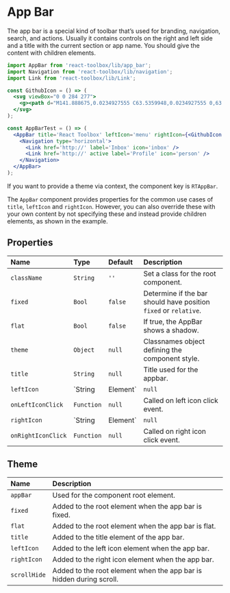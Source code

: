 # App Bar

The app bar is a special kind of toolbar that’s used for branding, navigation, search, and actions. Usually it contains controls on the right and left side and a title with the current section or app name. You should give the content with children elements.

<!-- example -->
```jsx
import AppBar from 'react-toolbox/lib/app_bar';
import Navigation from 'react-toolbox/lib/navigation';
import Link from 'react-toolbox/lib/Link';

const GithubIcon = () => (
  <svg viewBox="0 0 284 277">
    <g><path d="M141.888675,0.0234927555 C63.5359948,0.0234927555 0,63.5477395 0,141.912168 C0,204.6023 40.6554239,257.788232 97.0321356,276.549924 C104.12328,277.86336 106.726656,273.471926 106.726656,269.724287 C106.726656,266.340838 106.595077,255.16371 106.533987,243.307542 C67.0604204,251.890693 58.7310279,226.56652 58.7310279,226.56652 C52.2766299,210.166193 42.9768456,205.805304 42.9768456,205.805304 C30.1032937,196.998939 43.9472374,197.17986 43.9472374,197.17986 C58.1953153,198.180797 65.6976425,211.801527 65.6976425,211.801527 C78.35268,233.493192 98.8906827,227.222064 106.987463,223.596605 C108.260955,214.426049 111.938106,208.166669 115.995895,204.623447 C84.4804813,201.035582 51.3508808,188.869264 51.3508808,134.501475 C51.3508808,119.01045 56.8936274,106.353063 65.9701981,96.4165325 C64.4969882,92.842765 59.6403297,78.411417 67.3447241,58.8673023 C67.3447241,58.8673023 79.2596322,55.0538738 106.374213,73.4114319 C117.692318,70.2676443 129.83044,68.6910512 141.888675,68.63701 C153.94691,68.6910512 166.09443,70.2676443 177.433682,73.4114319 C204.515368,55.0538738 216.413829,58.8673023 216.413829,58.8673023 C224.13702,78.411417 219.278012,92.842765 217.804802,96.4165325 C226.902519,106.353063 232.407672,119.01045 232.407672,134.501475 C232.407672,188.998493 199.214632,200.997988 167.619331,204.510665 C172.708602,208.913848 177.243363,217.54869 177.243363,230.786433 C177.243363,249.771339 177.078889,265.050898 177.078889,269.724287 C177.078889,273.500121 179.632923,277.92445 186.825101,276.531127 C243.171268,257.748288 283.775,204.581154 283.775,141.912168 C283.775,63.5477395 220.248404,0.0234927555 141.888675,0.0234927555" /></g>
  </svg>
);

const AppBarTest = () => (
  <AppBar title='React Toolbox' leftIcon='menu' rightIcon={<GithubIcon />}>
    <Navigation type='horizontal'>
      <Link href='http://' label='Inbox' icon='inbox' />
      <Link href='http://' active label='Profile' icon='person' />
    </Navigation>
  </AppBar>
);
```

If you want to provide a theme via context, the component key is `RTAppBar`.

The `AppBar` component provides properties for the common use cases of `title`, `leftIcon` and `rightIcon`. However, you can also override these with your own content by not specifying these and instead provide children elements, as shown in the example.

## Properties

| Name          | Type    | Default  | Description|
|:-----|:-----|:-----|:-----|
| `className`        | `String`   | `''`    | Set a class for the root component.|
| `fixed`            | `Bool`     | `false` | Determine if the bar should have position `fixed` or `relative`.|
| `flat`             | `Bool`     | `false` | If true, the AppBar shows a shadow.|
| `theme`            | `Object`   | `null`  | Classnames object defining the component style.|
| `title`            | `String`   | `null`  | Title used for the appbar.|
| `leftIcon`         | `String|Element`   | `null`  | Left icon.|
| `onLeftIconClick`  | `Function` | `null`  | Called on left icon click event.|
| `rightIcon`        | `String|Element`   | `null`  | Right icon.|
| `onRightIconClick` | `Function` | `null`  | Called on right icon click event.|

## Theme

| Name         | Description|
|:-------------|:-----------|
| `appBar`     | Used for the component root element.|
| `fixed`      | Added to the root element when the app bar is fixed.|
| `flat`       | Added to the root element when the app bar is flat.|
| `title`      | Added to the title element of the app bar.|
| `leftIcon`   | Added to the left icon element when the app bar.|
| `rightIcon`  | Added to the right icon element when the app bar.|
| `scrollHide` | Added to the root element when the app bar is hidden during scroll.|
